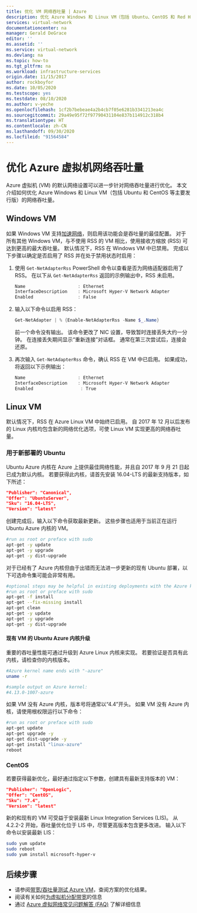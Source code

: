 ```yaml
---
title: 优化 VM 网络吞吐量 | Azure
description: 优化 Azure Windows 和 Linux VM（包括 Ubuntu、CentOS 和 Red Hat 等主要发行版）的网络吞吐量。
services: virtual-network
documentationcenter: na
manager: Gerald DeGrace
editor: ''
ms.assetid: ''
ms.service: virtual-network
ms.devlang: na
ms.topic: how-to
ms.tgt_pltfrm: na
ms.workload: infrastructure-services
origin.date: 11/15/2017
author: rockboyfor
ms.date: 10/05/2020
ms.testscope: yes
ms.testdate: 08/10/2020
ms.author: v-yeche
ms.openlocfilehash: 1cf2b7bebeae4a2b4cb7f05e6281b3341213ea4c
ms.sourcegitcommit: 29a49e95f72f97790431104e837b114912c318b4
ms.translationtype: HT
ms.contentlocale: zh-CN
ms.lasthandoff: 09/30/2020
ms.locfileid: "91564584"
---
```

# <a name="optimize-network-throughput-for-azure-virtual-machines"></a>优化 Azure 虚拟机网络吞吐量

Azure 虚拟机 (VM) 的默认网络设置可以进一步针对网络吞吐量进行优化。 本文介绍如何优化 Azure Windows 和 Linux VM（包括 Ubuntu 和 CentOS 等主要发行版）的网络吞吐量。

<!-- Not Avaiable on Red Hat -->

## <a name="windows-vm"></a>Windows VM

如果 Windows VM 支持[加速网络](create-vm-accelerated-networking-powershell.md)，则启用该功能会是吞吐量的最佳配置。 对于所有其他 Windows VM，与不使用 RSS 的 VM 相比，使用接收方缩放 (RSS) 可达到更高的最大吞吐量。 默认情况下，RSS 在 Windows VM 中已禁用。 完成以下步骤以确定是否启用了 RSS 并在处于禁用状态时启用：

1. 使用 `Get-NetAdapterRss` PowerShell 命令以查看是否为网络适配器启用了 RSS。 在以下从 `Get-NetAdapterRss` 返回的示例输出中，RSS 未启用。

    ```powershell
    Name                    : Ethernet
    InterfaceDescription    : Microsoft Hyper-V Network Adapter
    Enabled                 : False
    ```
    
    <!--CORRECT ON Microsoft Hyper-V Network Adapter-->
    
2. 输入以下命令以启用 RSS：

    ```powershell
    Get-NetAdapter | % {Enable-NetAdapterRss -Name $_.Name}
    ```
    前一个命令没有输出。 该命令更改了 NIC 设置，导致暂时连接丢失大约一分钟。 在连接丢失期间显示“重新连接”对话框。 通常在第三次尝试后，连接会还原。
3. 再次输入 `Get-NetAdapterRss` 命令，确认 RSS 在 VM 中已启用。 如果成功，将返回以下示例输出：

    ```powershell
    Name                    : Ethernet
    InterfaceDescription    : Microsoft Hyper-V Network Adapter
    Enabled                  : True
    ```
    
    <!--CORRECT ON Microsoft Hyper-V Network Adapter-->

## <a name="linux-vm"></a>Linux VM

默认情况下，RSS 在 Azure Linux VM 中始终已启用。 自 2017 年 12 月以后发布的 Linux 内核均包含新的网络优化选项，可使 Linux VM 实现更高的网络吞吐量。

### <a name="ubuntu-for-new-deployments"></a>用于新部署的 Ubuntu

Ubuntu Azure 内核在 Azure 上提供最佳网络性能，并且自 2017 年 9 月 21 日起已成为默认内核。 若要获得此内核，请首先安装 16.04-LTS 的最新支持版本，如下所述：

```json
"Publisher": "Canonical",
"Offer": "UbuntuServer",
"Sku": "16.04-LTS",
"Version": "latest"
```

创建完成后，输入以下命令获取最新更新。 这些步骤也适用于当前正在运行 Ubuntu Azure 内核的 VM。

```bash
#run as root or preface with sudo
apt-get -y update
apt-get -y upgrade
apt-get -y dist-upgrade
```

对于已经有了 Azure 内核但由于出错而无法进一步更新的现有 Ubuntu 部署，以下可选命令集可能会非常有用。

```bash
#optional steps may be helpful in existing deployments with the Azure kernel
#run as root or preface with sudo
apt-get -f install
apt-get --fix-missing install
apt-get clean
apt-get -y update
apt-get -y upgrade
apt-get -y dist-upgrade
```

#### <a name="ubuntu-azure-kernel-upgrade-for-existing-vms"></a>现有 VM 的 Ubuntu Azure 内核升级

重要的吞吐量性能可通过升级到 Azure Linux 内核来实现。 若要验证是否具有此内核，请检查你的内核版本。

```bash
#Azure kernel name ends with "-azure"
uname -r

#sample output on Azure kernel:
#4.13.0-1007-azure
```

如果 VM 没有 Azure 内核，版本号将通常以“4.4”开头。 如果 VM 没有 Azure 内核，请使用根权限运行以下命令：

```bash
#run as root or preface with sudo
apt-get update
apt-get upgrade -y
apt-get dist-upgrade -y
apt-get install "linux-azure"
reboot
```

### <a name="centos"></a>CentOS

若要获得最新优化，最好通过指定以下参数，创建具有最新支持版本的 VM：

```json
"Publisher": "OpenLogic",
"Offer": "CentOS",
"Sku": "7.4",
"Version": "latest"
```

新的和现有的 VM 可受益于安装最新 Linux Integration Services (LIS)。 从 4.2.2-2 开始，吞吐量优化位于 LIS 中，尽管更高版本包含更多改进。 输入以下命令以安装最新 LIS：

```bash
sudo yum update
sudo reboot
sudo yum install microsoft-hyper-v
```

<!-- Not Avaiable on ### Red Hat -->

## <a name="next-steps"></a>后续步骤
* 请参阅[带宽/吞吐量测试 Azure VM](virtual-network-bandwidth-testing.md)，查阅方案的优化结果。
* 阅读有关如何[为虚拟机分配带宽](virtual-machine-network-throughput.md)的信息
* 通过 [Azure 虚拟网络常见问题解答 (FAQ)](virtual-networks-faq.md) 了解详细信息

<!-- Update_Description: update meta properties, wording update, update link -->